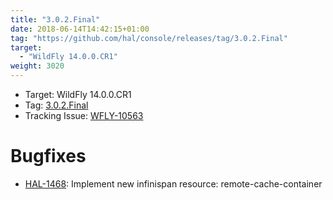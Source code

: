 ```yaml
---
title: "3.0.2.Final"
date: 2018-06-14T14:42:15+01:00
tag: "https://github.com/hal/console/releases/tag/3.0.2.Final"
target: 
  - "WildFly 14.0.0.CR1"
weight: 3020
---
```

- Target: WildFly 14.0.0.CR1
- Tag: [3.0.2.Final](https://github.com/hal/console/releases/tag/3.0.2.Final)
- Tracking Issue: [WFLY-10563](https://issues.jboss.org/browse/WFLY-10563)

# Bugfixes

- [HAL-1468](https://issues.jboss.org/browse/HAL-1468): Implement new infinispan resource: remote-cache-container
